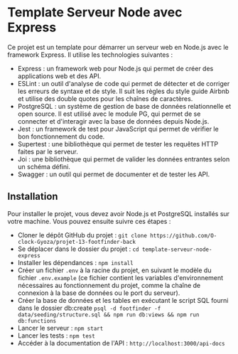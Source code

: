 # Template Serveur Node avec Express

Ce projet est un template pour démarrer un serveur web en Node.js avec le framework Express.
Il utilise les technologies suivantes :

- Express : un framework web pour Node.js qui permet de créer des applications web et des API.
- ESLint : un outil d'analyse de code qui permet de détecter et de corriger les erreurs de syntaxe et de style. Il suit les règles du style guide Airbnb et utilise des double quotes pour les chaînes de caractères.
- PostgreSQL : un système de gestion de base de données relationnelle et open source. Il est utilisé avec le module PG, qui permet de se connecter et d'interagir avec la base de données depuis Node.js.
- Jest : un framework de test pour JavaScript qui permet de vérifier le bon fonctionnement du code.
- Supertest : une bibliothèque qui permet de tester les requêtes HTTP faites par le serveur.
- Joi : une bibliothèque qui permet de valider les données entrantes selon un schéma défini.
- Swagger : un outil qui permet de documenter et de tester les API.

## Installation

Pour installer le projet, vous devez avoir Node.js et PostgreSQL installés sur votre machine.
Vous pouvez ensuite suivre ces étapes :

- Cloner le dépôt GitHub du projet : `git clone https://github.com/O-clock-Gyoza/projet-13-footfinder-back`
- Se déplacer dans le dossier du projet : `cd template-serveur-node-express`
- Installer les dépendances : `npm install`
- Créer un fichier `.env` à la racine du projet, en suivant le modèle du fichier `.env.example` (ce fichier contient les variables d'environnement nécessaires au fonctionnement du projet, comme la chaîne de connexion à la base de données ou le port du serveur).
- Créer la base de données et les tables en exécutant le script SQL fourni dans le dossier db:create `psql -d footfinder -f data/seeding/structure.sql && npm run db:views && npm run db:functions`
- Lancer le serveur : `npm start`
- Lancer les tests : `npm test`
- Accéder à la documentation de l'API : `http://localhost:3000/api-docs`
